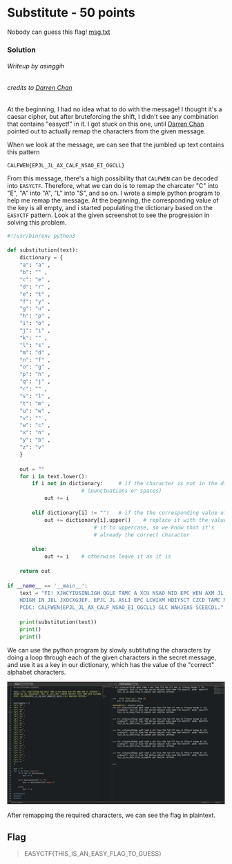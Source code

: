 # Substitute - 50 points

Nobody can guess this flag! [msg.txt](../problem_files/msg.txt)

### Solution
###### Writeup by asinggih
###### credits to [Darren Chan]()

At the beginning, I had no idea what to do with the message! I thought it's a caesar cipher, but after bruteforcing the shift, I didn't see any combination that contains "easyctf" in it. I got stuck on this one, until [Darren Chan]() pointed out to actually remap the characters from the given message.

When we look at the message, we can see that the jumbled up text contains this pattern 

```
CALFWEN{EPJL_JL_AX_CALF_NSAO_EI_OGCLL}
```
From this message, there's a high possibility that ```CALFWEN``` can be decoded into ```EASYCTF```. Therefore, what we can do is to remap the charcater "C" into "E", "A" into "A", "L" into "S", and so on. I wrote a simple python program to help me remap the message. At the beginning, the corresponding value of the key is all empty, and i started populating the dictionary based on the ```EASYCTF```
pattern. Look at the given screenshot to see the progression in solving this problem.

```python
#!/usr/bin/env python3

def substitution(text):
	dictionary = {
	"a": "a" ,
	"b": "" ,
	"c": "e" ,
	"d": "r" ,
	"e": "t" ,
	"f": "y" ,
	"g": "u" ,
	"h": "p" ,
	"i": "o" ,
	"j": "i" ,
	"k": "" ,
	"l": "s" ,
	"m": "d" ,
	"n": "f" ,
	"o": "g" ,
	"p": "h" ,
	"q": "j" ,
	"r": "" ,
	"s": "l" ,
	"t": "m" ,
	"u": "w" ,
	"v": "" ,
	"w": "c" ,
	"x": "n" ,
	"y": "b" ,
	"z": "v" 
	}

	out = ""
	for i in text.lower():
		if i not in dictionary:		# if the character is not in the dictionary 
						# (punctuations or spaces)
			out += i

		elif dictionary[i] != "":	# if the the corresponding value of the key is not empty
			out += dictionary[i].upper() 	# replace it with the value, and change 
							# it to uppercase, so we know that it's 
							# already the correct character

		else:
			out += i 	# otherwise leave it as it is

	return out

if __name__ == '__main__':
	text = "FI! XJWCYIUSINLIGH QGLE TAMC A XCU NSAO NID EPC WEN AXM JL EIEASSF \
	HDIGM IN JEL JXOCXGJEF. EPJL JL ASLI EPC LCWIXM HDIYSCT CZCD TAMC NID CALFWEN. \
	PCDC: CALFWEN{EPJL_JL_AX_CALF_NSAO_EI_OGCLL} GLC WAHJEAS SCEECDL."

	print(substitution(text))
	print()
	print()

```

We can use the python program by slowly subtituting the characters by doing a loop through each of the given characters in the secret message, and use it as a key in our dictionary, which has the value of the "correct" alphabet characters. 

<p align="center"><img src="../screenshots/substitution.png"></p>

After remapping the required characters, we can see the flag in plaintext.

## Flag
>EASYCTF{THIS_IS_AN_EASY_FLAG_TO_GUESS}



